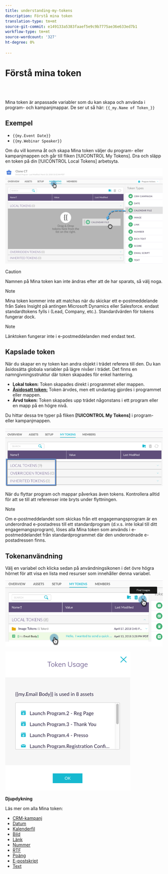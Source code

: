 ```yaml
---
title: understanding-my-tokens
description: Förstå mina token
translation-type: tm+mt
source-git-commit: e149133a5383faaef5e9c9b7775ae36e633ed7b1
workflow-type: tm+mt
source-wordcount: '327'
ht-degree: 0%

---
```



# Förstå mina token

<br> 

Mina token är anpassade variabler som du kan skapa och använda i program- och kampanjmappar. De ser ut så här: `{{_my.Name of Token_}}`

## Exempel

* `{{my.Event Date}}`
* `{{my.Webinar Speaker}}`

Om du vill komma åt och skapa Mina token väljer du program- eller kampanjmappen och går till fliken [!UICONTROL My Tokens]. Dra och släpp en token på din [!UICONTROL Local Tokens] arbetsyta.

![Bild ett](/help/sky/assets/my-tokens/understanding-my-tokens/understanding-my-tokens-1.png)

>[!CAUTION]
>
>Namnen på Mina token kan inte ändras efter att de har sparats, så välj noga.

>[!NOTE]
>
>Mina token kommer inte att matchas när du skickar ett e-postmeddelande från Sales Insight på antingen Microsoft Dynamics eller Salesforce. endast standardtokens fylls i (Lead, Company, etc.). Standardvärden för tokens fungerar dock.

>[!NOTE]
>
>Länktoken fungerar inte i e-postmeddelanden med endast text.

## Kapslade token

När du skapar en ny token kan andra objekt i trädet referera till den. Du kan åsidosätta globala variabler på lägre nivåer i trädet. Det finns en namngivningsstruktur där token skapades för enkel hantering.

* **Lokal token:** Token skapades direkt i programmet eller mappen.
* **[Åsidosatt token:](/help/sky/override-an-inherited-my-token.md)** Token ärvdes, men ett undantag gjordes i programmet eller mappen.
* **Ärvd token:** Token skapades upp trädet någonstans i ett program eller en mapp på en högre nivå.

Du hittar dessa tre typer på fliken **[!UICONTROL My Tokens]** i program- eller kampanjmappen.

![Bild två](/help/sky/assets/my-tokens/understanding-my-tokens/understanding-my-tokens-2.png)

När du flyttar program och mappar påverkas även tokens. Kontrollera alltid för att se till att referenser inte bryts under flyttningen.

>[!NOTE]
>
>Om e-postmeddelandet som skickas från ett engagemangsprogram är en underordnad e-postadress till ett standardprogram (d.v.s. inte lokal till ditt engagemangsprogram), löses alla Mina token som används i e-postmeddelandet från standardprogrammet där den underordnade e-postadressen finns.

## Tokenanvändning

Välj en variabel och klicka sedan på användningsikonen i det övre högra hörnet för att visa en lista med resurser som innehåller denna variabel.

![Bild tre](/help/sky/assets/my-tokens/understanding-my-tokens/understanding-my-tokens-3.png)

![Bild fyra](/help/sky/assets/my-tokens/understanding-my-tokens/understanding-my-tokens-4.png)

**Djupdykning**

Läs mer om alla Mina token:

* [CRM-kampanj](/help/sky/my-token-crm-campaign.md)
* [Datum](/help/sky/my-token-date.md)
* [Kalenderfil](/help/sky/my-token-calendar-file.md)
* [Bild](/help/sky/my-token-image.md)
* [Länk](/help/sky/my-token-link.md)
* [Nummer](/help/sky/my-token-number.md)
* [RTF](/help/sky/my-token-rich-text.md)
* [Poäng](/help/sky/my-token-score.md)
* [E-postskript](/help/sky/my-token-email-script.md)
* [Text](/help/sky/my-token-text.md)
